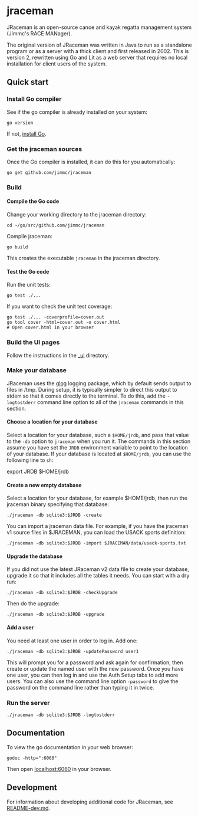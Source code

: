 # jraceman

JRaceman is an open-source canoe and kayak regatta management system
(Jimmc's RACE MANager).

The original version of JRaceman was written in Java to run as a standalone
program or as a server with a thick client and first released in 2002.
This is version 2, rewritten using Go and Lit as a web server that
requires no local installation for client users of the system.

## Quick start

### Install Go compiler

See if the go compiler is already installed on your system:

    go version

If not, [install Go](https://go.dev/doc/install).

### Get the jraceman sources

Once the Go compiler is installed, it can do this for you automatically:

    go get github.com/jimmc/jraceman

### Build

#### Compile the Go code

Change your working directory to the jraceman directory:

    cd ~/go/src/github.com/jimmc/jraceman

Compile jraceman:

    go build

This creates the executable `jraceman` in the jraceman directory.

#### Test the Go code

Run the unit tests:

    go test ./...

If you want to check the unit test coverage:

    go test ./... -coverprofile=cover.out
    go tool cover -html=cover.out -o cover.html
    # Open cover.html in your browser

### Build the UI pages

Follow the instructions in the [\_ui](./_ui) directory.

### Make your database

JRaceman uses the [glog](https://github.com/golang/glog)
logging package, which by default sends output
to files in /tmp. During setup, it is typically simpler to direct this
output to stderr so that it comes directly to the terminal. To do this,
add the `-logtostderr` command line option to all of the `jraceman`
commands in this section.

#### Choose a location for your database

Select a location for your database, such a `$HOME/jrdb`, and pass that
value to  the `-db` option to `jraceman` when you run it. The
commands in this section assume you have set the `JRDB` environment
variable to point to the location of your database. If your database
is located at `$HOME/jrdb`, you can use the following line to `sh`:

  export JRDB $HOME/jrdb

#### Create a new empty database

Select a location for your database, for example $HOME/jrdb, then run the jraceman binary
specifying that database:

    ./jraceman -db sqlite3:$JRDB -create

You can import a jraceman data file. For example, if you have the jraceman v1
source files in $JRACEMAN, you can load the USACK sports definition:

    ./jraceman -db sqlite3:$JRDB -import $JRACEMAN/data/usack-sports.txt

#### Upgrade the database

If you did not use the latest JRaceman v2 data file to create your database,
upgrade it so that it includes all the tables it needs. You can start with
a dry run:

    ./jraceman -db sqlite3:$JRDB -checkUpgrade

Then do the upgrade:

    ./jraceman -db sqlite3:$JRDB -upgrade

#### Add a user

You need at least one user in order to log in. Add one:

    ./jraceman -db sqlite3:$JRDB -updatePassword user1

This will prompt you for a password and ask again for confirmation, then
create or update the named user with the new password. Once you have one
user, you can then log in and use the Auth Setup tabs to add more users.
You can also use the command line option `-password` to give the password
on the command line rather than typing it in twice.

### Run the server

    ./jraceman -db sqlite3:$JRDB -logtostderr

## Documentation

To view the go documentation in your web browser:

    godoc -http=":6060"

Then open [localhost:6060](http://localhost:6060/) in your browser.

## Development

For information about developing additional code for JRaceman,
see [README-dev.md](./README-dev.md).
